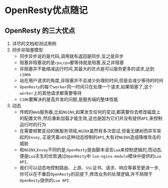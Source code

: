 # OpenResty优点随记

## **OpenResty 的三大优点**

1. 详尽的文档和测试用例
2. 同步非阻塞模型
    * 同步异步说的是代码,调用就有返回是同步,反之是异步
    * 阻塞非阻塞说的是`cpu`,`cpu`要等待就是阻塞,反之非阻塞
    * 非阻塞并不能缩减运行时间,其最大的优点是可以服务更多的请求,达到`c100k`
    * 站在用户请求的角度,非阻塞并不会减少处理的时间,但是会减少等待的时间
    * `OpenResty`的每个`worker`同一时间只在处理一个请求,如果阻塞了,这个`worker`上的其他请求都需要等待
    * `C10K`要解决的是高并发的问题,是服务端的整体性能
3. 动态
    * 传统的`Web`服务器,比如`NGINX`,如果发生任何的变动,都需要你去修改磁盘上的配置文件,然后重新加载才能生效,这也是因为它们并没有提供`API`,来控制运行时的行为
    * 在需要频繁变动的微服务领域,`NGINX`虽然有多次尝试,但毫无建树而异军突起的`Envoy`, 正是凭着`xDS`这种动态控制的`API`,大有对`NGINX`造成降维攻击的威胁
    * 和`NGINX`,`Envoy`不同的是,`OpenResty`是由脚本语言`Lua`来控制逻辑的,而动态,便是`Lua`天生的优势通过`OpenResty`中 `lua-nginx-module`模块中提供的`Lua API`,
    * 我们可以动态地控制路由、上游、`SSL`证书、请求、响应等甚至更进一步,你可以在不重启`OpenResty`的前提下,修改业务的处理逻辑,并不局限于`OpenResty`提供的`Lua API`